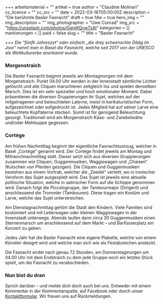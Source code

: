 +++
arbeitsmaterial = ""
artikel = true
author = "Claudine Molinari"
cc_licence = ""
cc_src = ""
date = 2022-03-16T05:00:00Z
description = "Die berühmte Basler Fasnacht"
draft = true
fdw = true
hero_img = ""
img_description = ""
img_photographer = "Uwe Conrad"
img_src = "https://unsplash.com/photos/GgmKQvw7zAI"
kategorien = []
markierungen = []
paid = false
slug = ""
title = "Basler Fasnacht"

+++
_Die “fünfti Johreszyt“ oder einfach „die drey scheenschte Dääg im Joor“ nennt man in Basel die Fasnacht, welche seit 2017 von der UNESCO als Weltkulturerbe anerkannt wurde._

### Morgenstraich

Die Basler Fasnacht beginnt jeweils am Montagmorgen mit dem Morgenstraich. Punkt 04.00 Uhr werden in der Innenstadt sämtliche Lichter gelöscht und alle Cliquen marschieren zeitgleich los und spielen denselben Marsch. Dies ist ein sehr spezieller und hoch emotionaler Moment. Dabei präsentieren die diversen Gruppierungen ihr Sujet, welches auf der mitgetragenen und beleuchteten Laterne, meist in karikaturistischer Form, aufgezeichnet oder aufgedruckt ist. Jedes Mitglied hat auf seiner Larve eine beleuchtete Kopflaterne stecken. Somit ist für genügend Beleuchtung gesorgt. Traditionell wird am Morgenstraich Käse- und Zwiebelwähe und/oder Mehlsuppe gegessen.

### Cortége

Am frühen Nachmittag beginnt der eigentliche Fasnachtsumzug, welcher in Basel „Cortége“ genannt wird. Der Cortége findet jeweils am Montag und Mittwochnachmittag statt. Dieser setzt sich aus diversen Gruppierungen zusammen wie Cliquen, Guggenmusiken, Waggiswagen und „Chaisen“ (Kutschen von Pferden gezogen). Die Cliquen und Guggenmusiken bestehen aus einem Vortrab, welcher die „Zeedel“ verteilt, wo in ironischer Versform das Sujet ausgespielt wird. Das Sujet ist jeweils eine aktuelle politische Situation, welche in satirischer Form auf die Schippe genommen wird. Danach folgt die Piccologruppe, der Tambourmajor (Dirigent) und anschliessend die Trommler (Tambouren). Diese tragen ein Kostüm und Larve, welche das Sujet unterstreichen.

Am Dienstagnachmittag gehört die Stadt den Kindern. Viele Familien sind kostümiert und mit Leiterwagen oder kleinen Waggiswagen in der Innenstadt unterwegs. Abends laufen dann circa 30 Guggenmusiken einen Sternenmarsch um anschliessend auf dem Markt – und Barfüsserplatz ein Konzert zu geben.

Jedes Jahr hat die Basler Fasnacht eine eigene Plakette, welche von einem Künstler designt wird und welche man sich wie als Festabzeichen ansteckt.

Die Fasnacht endet nach genau 72 Stunden, am Donnerstagmorgen um 04.00 Uhr mit dem Endstraich zu dem jede Gruppe noch ein letztes Stück spielt, um die Fasnacht zu verabschieden.

### Nun bist du dran

Sprich darüber – und melde dich doch auch bei uns. Entweder mit einem Kommentar in der Kommentarspalte, auf Facebook oder durch unser [Kontaktformular](https://www.chinderzytig.ch/kontakt/). Wir freuen uns auf Rückmeldungen.